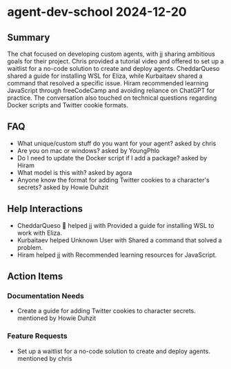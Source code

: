 # agent-dev-school 2024-12-20

## Summary
The chat focused on developing custom agents, with jj sharing ambitious goals for their project. Chris provided a tutorial video and offered to set up a waitlist for a no-code solution to create and deploy agents. CheddarQueso shared a guide for installing WSL for Eliza, while Kurbaitaev shared a command that resolved a specific issue. Hiram recommended learning JavaScript through freeCodeCamp and avoiding reliance on ChatGPT for practice. The conversation also touched on technical questions regarding Docker scripts and Twitter cookie formats.

## FAQ
- What unique/custom stuff do you want for your agent? asked by chris
- Are you on mac or windows? asked by YoungPhlo
- Do I need to update the Docker script if I add a package? asked by Hiram
- What model is this with? asked by agora
- Anyone know the format for adding Twitter cookies to a character's secrets? asked by Howie Duhzit

## Help Interactions
- CheddarQueso 🧀 helped jj with Provided a guide for installing WSL to work with Eliza.
- Kurbaitaev helped Unknown User with Shared a command that solved a problem.
- Hiram helped jj with Recommended learning resources for JavaScript.

## Action Items

### Documentation Needs
- Create a guide for adding Twitter cookies to character secrets. mentioned by Howie Duhzit

### Feature Requests
- Set up a waitlist for a no-code solution to create and deploy agents. mentioned by chris